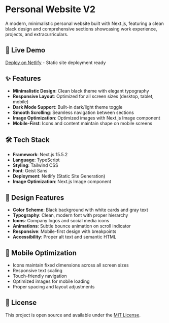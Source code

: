 # Personal Website V2

A modern, minimalistic personal website built with Next.js, featuring a clean black design and comprehensive sections showcasing work experience, projects, and extracurriculars.

## 🚀 Live Demo

[Deploy on Netlify](https://william-nhut-lam.netlify.app/) - Static site deployment ready

## ✨ Features

- **Minimalistic Design**: Clean black theme with elegant typography
- **Responsive Layout**: Optimized for all screen sizes (desktop, tablet, mobile)
- **Dark Mode Support**: Built-in dark/light theme toggle
- **Smooth Scrolling**: Seamless navigation between sections
- **Image Optimization**: Optimized images with Next.js Image component
- **Mobile-First**: Icons and content maintain shape on mobile screens

## 🛠️ Tech Stack

- **Framework**: Next.js 15.5.2
- **Language**: TypeScript
- **Styling**: Tailwind CSS
- **Font**: Geist Sans
- **Deployment**: Netlify (Static Site Generation)
- **Image Optimization**: Next.js Image component

## 🎨 Design Features

- **Color Scheme**: Black background with white cards and gray text
- **Typography**: Clean, modern font with proper hierarchy
- **Icons**: Company logos and social media icons
- **Animations**: Subtle bounce animation on scroll indicator
- **Responsive**: Mobile-first design with breakpoints
- **Accessibility**: Proper alt text and semantic HTML

## 📱 Mobile Optimization

- Icons maintain fixed dimensions across all screen sizes
- Responsive text scaling
- Touch-friendly navigation
- Optimized images for mobile loading
- Proper spacing and layout adjustments

## 📄 License

This project is open source and available under the [MIT License](LICENSE).